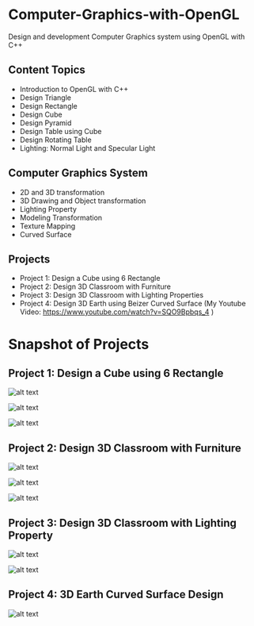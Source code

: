 # Computer-Graphics-with-OpenGL
Design and development Computer Graphics system using OpenGL with C++

<h2>Content Topics </h2>

- Introduction to OpenGL with C++
- Design Triangle
- Design Rectangle
- Design Cube
- Design Pyramid
- Design Table using Cube
- Design Rotating Table
- Lighting: Normal Light and Specular Light

<h2>Computer Graphics System</h2>

- 2D and 3D transformation
- 3D Drawing and Object transformation
- Lighting Property
- Modeling Transformation
- Texture Mapping
- Curved Surface 

<h2>Projects</h2>

- Project 1: Design a Cube using 6 Rectangle
- Project 2: Design 3D Classroom with Furniture
- Project 3: Design 3D Classroom with Lighting Properties
- Project 4: Design 3D Earth using Beizer Curved Surface (My Youtube Video: https://www.youtube.com/watch?v=SQO9Bpbqs_4 ) 

<h1>Snapshot of Projects</h1>

<h2>Project 1: Design a Cube using 6 Rectangle</h2>

![alt text](https://github.com/FaisalAhmedBijoy/Computer-Graphics-with-OpenGL/blob/main/imageReadMeCG/rectangle%201607048.PNG)

![alt text](https://github.com/FaisalAhmedBijoy/Computer-Graphics-with-OpenGL/blob/main/imageReadMeCG/cube%201.PNG)

![alt text](https://github.com/FaisalAhmedBijoy/Computer-Graphics-with-OpenGL/blob/main/imageReadMeCG/cube%201607048.PNG)

<h2>Project 2: Design 3D Classroom with Furniture</h2>

![alt text](https://github.com/FaisalAhmedBijoy/Computer-Graphics-with-OpenGL/blob/main/imageReadMeCG/Classroom1%20%201607048.PNG)

![alt text](https://github.com/FaisalAhmedBijoy/Computer-Graphics-with-OpenGL/blob/main/imageReadMeCG/classroom2%20%20%201607048.PNG)

![alt text](https://github.com/FaisalAhmedBijoy/Computer-Graphics-with-OpenGL/blob/main/imageReadMeCG/classroom3%201607048.PNG) 

<h2>Project 3: Design 3D Classroom with Lighting Property</h2>

![alt text](https://github.com/FaisalAhmedBijoy/Computer-Graphics-with-OpenGL/blob/main/imageReadMeCG/classroom%201607048.PNG)

![alt text](https://github.com/FaisalAhmedBijoy/Computer-Graphics-with-OpenGL/blob/main/imageReadMeCG/classroom%203D%201607048.PNG)

<h2>Project 4: 3D Earth Curved Surface Design</h2>

![alt text](https://github.com/FaisalAhmedBijoy/Computer-Graphics-with-OpenGL/blob/main/imageReadMeCG/earth%20curve.PNG)



